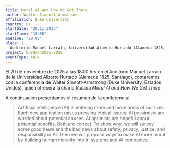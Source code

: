 ```yaml
---
title: Moral AI and How We Get There
author: Walter Sinnott-Armstrong
affiliation: Duke University
country: us
startDate: "20.11.2025"
startTime: "18:00"
endTime: "20:00"
place: |
  Auditorio Manuel Larraín, Universidad Alberto Hurtado (Alameda 1825, Santiago)
project: burdman2025-2028
eventType: talk
---
```


El 20 de noviembre de 2025 a las 18:00 hrs en el Auditorio Manuel Larraín de la Universidad Alberto Hurtado (Alameda 1825, Santiago), contaremos con la conferencia de Walter Sinnott-Armstrong (Duke University, Estados Unidos), quien ofrecerá la charla titulada _Moral AI and How We Get There_.

A continuación presentamos el resumen de la conferencia:

> Artificial intelligence (AI) is entering more and more areas of our lives. Each new application raises pressing ethical issues. AI pessimists are worried about potential abuses. AI optimists are hopeful about potential benefits. Both are correct. To show why, we will survey some good news and the bad news about safety, privacy, justice, and responsibility in AI. Then we will propose ways to make AI more moral by building human morality into AI systems and AI companies.
